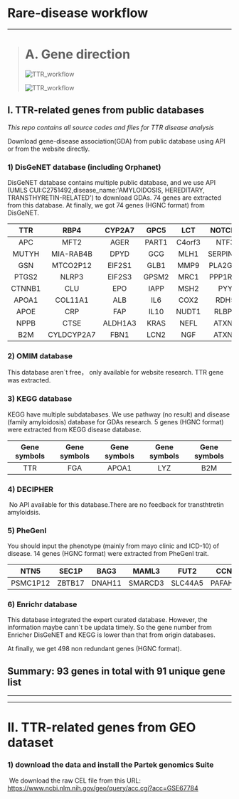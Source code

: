# Rare-disease workflow

***

> # A. Gene direction
>
> ![TTR_workflow](https://github.com/XiaoyingLv/images/master/img/20200925180445.png)
>
> ![TTR_workflow](https://github.com/XiaoyingLv/images/master/img/20200925180704.png)

## I. TTR-related genes from public databases

*This repo contains all source codes and files for TTR disease analysis*

Download gene-disease association(GDA) from public database using API or from the website directly.

###  1) DisGeNET database (including Orphanet)

   DisGeNET database contains multiple public database, and we use API (UMLS CUI:C2751492,disease_name:'AMYLOIDOSIS, HEREDITARY, TRANSTHYRETIN-RELATED') to download GDAs. 74 genes are extracted from this database.
   At finally, we got 74 genes (HGNC format) from DisGeNET.

|  TTR   |    RBP4    | CYP2A7  | GPC5  |  LCT   |  NOTCH1  |   BGN   |  MIA   |
| :----: | :--------: | :-----: | :---: | :----: | :------: | :-----: | :----: |
|  APC   |    MFT2    |  AGER   | PART1 | C4orf3 |   NTF3   |  TNMD   | AXIN2  |
| MUTYH  | MIA-RAB4B  |  DPYD   |  GCG  |  MLH1  | SERPINA1 | DCLRE1B | CASP3  |
|  GSN   |  MTCO2P12  | EIF2S1  | GLB1  |  MMP9  | PLA2G2A  |  SNCA   | EIF2S2 |
| PTGS2  |   NLRP3    | EIF2S3  | GPSM2 |  MRC1  | PPP1R1A  | TRIM21  |        |
| CTNNB1 |    CLU     |   EPO   | IAPP  |  MSH2  |   PYY    |   SST   |        |
| APOA1  |  COL11A1   |   ALB   |  IL6  |  COX2  |   RDH5   |  VEGFA  |        |
|  APOE  |    CRP     |   FAP   | IL10  | NUDT1  |  RLBP1   |   VIP   |        |
|  NPPB  |    CTSE    | ALDH1A3 | KRAS  |  NEFL  |  ATXN1   | CACNA1A |        |
|  B2M   | CYLDCYP2A7 |  FBN1   | LCN2  |  NGF   |  ATXN2   |   CAL   |        |

### 2) OMIM database

   This database aren`t free， only available for website research. TTR gene was extracted.

### 3) KEGG database

   KEGG have multiple subdatabases. We use pathway (no result) and disease (family amyloidosis) database for GDAs research. 5 genes (HGNC format) were extracted from KEGG disease database.

| Gene symbols | Gene symbols | Gene symbols | Gene symbols | Gene symbols |
| :----------: | :----------: | :----------: | :----------: | :----------: |
|     TTR      |     FGA      |    APOA1     |     LYZ      |     B2M      |

### 4) DECIPHER

​    No API available for this database.There are no feedback for transthtretin amyloidsis.

### 5) PheGenI

   You should input the phenotype (mainly from mayo clinic and ICD-10) of disease. 14 genes (HGNC format) were extracted from PheGenI trait.

|   NTN5   | SEC1P  |  BAG3  |  MAML3  |  FUT2   |  CCND1   | RNA5SP56 |
| :------: | :----: | :----: | :-----: | :-----: | :------: | :------: |
| PSMC1P12 | ZBTB17 | DNAH11 | SMARCD3 | SLC44A5 | PAFAH1B1 |   CBX7   |



### 6) Enrichr database

   This database integrated the expert curated database. However, the information maybe cann`t be updata timely.  So the gene number from Enricher DisGeNET and KEGG is lower than that from origin databases.

At finally, we get 498 non redundant genes (HGNC format). 

## Summary: 93 genes in total with 91 unique gene list

***

***

# II. TTR-related genes from GEO dataset

### 1) download the data and install the Partek genomics Suite

​      We download the raw CEL file from this URL: https://www.ncbi.nlm.nih.gov/geo/query/acc.cgi?acc=GSE67784

​    


